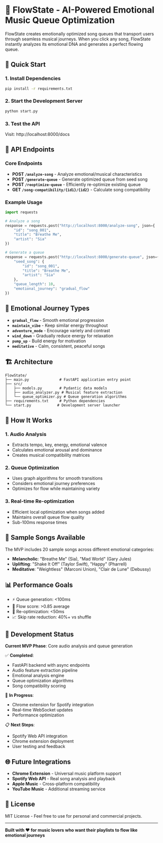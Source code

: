 # 🌊 FlowState - AI-Powered Emotional Music Queue Optimization

FlowState creates emotionally optimized song queues that transport users through seamless musical journeys. When you click any song, FlowState instantly analyzes its emotional DNA and generates a perfect flowing queue.

## 🚀 Quick Start

### 1. Install Dependencies
```bash
pip install -r requirements.txt
```

### 2. Start the Development Server
```bash
python start.py
```

### 3. Test the API
Visit: http://localhost:8000/docs

## 📖 API Endpoints

### Core Endpoints

- **POST `/analyze-song`** - Analyze emotional/musical characteristics
- **POST `/generate-queue`** - Generate optimized queue from seed song  
- **POST `/reoptimize-queue`** - Efficiently re-optimize existing queue
- **GET `/song-compatibility/{id1}/{id2}`** - Calculate song compatibility

### Example Usage

```python
import requests

# Analyze a song
response = requests.post("http://localhost:8000/analyze-song", json={
    "id": "song_001",
    "title": "Breathe Me",
    "artist": "Sia"
})

# Generate a queue
response = requests.post("http://localhost:8000/generate-queue", json={
    "seed_song": {
        "id": "song_001", 
        "title": "Breathe Me", 
        "artist": "Sia"
    },
    "queue_length": 10,
    "emotional_journey": "gradual_flow"
})
```

## 🎯 Emotional Journey Types

- **`gradual_flow`** - Smooth emotional progression
- **`maintain_vibe`** - Keep similar energy throughout  
- **`adventure_mode`** - Encourage variety and contrast
- **`wind_down`** - Gradually reduce energy for relaxation
- **`pump_up`** - Build energy for motivation
- **`meditative`** - Calm, consistent, peaceful songs

## 🏗️ Architecture

```
FlowState/
├── main.py              # FastAPI application entry point
├── src/
│   ├── models.py        # Pydantic data models
│   ├── audio_analyzer.py # Musical feature extraction  
│   └── queue_optimizer.py # Queue generation algorithms
├── requirements.txt     # Python dependencies
└── start.py            # Development server launcher
```

## 🧠 How It Works

### 1. Audio Analysis
- Extracts tempo, key, energy, emotional valence
- Calculates emotional arousal and dominance  
- Creates musical compatibility matrices

### 2. Queue Optimization
- Uses graph algorithms for smooth transitions
- Considers emotional journey preferences
- Optimizes for flow while maintaining variety

### 3. Real-time Re-optimization  
- Efficient local optimization when songs added
- Maintains overall queue flow quality
- Sub-100ms response times

## 🎵 Sample Songs Available

The MVP includes 20 sample songs across different emotional categories:

- **Melancholic**: "Breathe Me" (Sia), "Mad World" (Gary Jules)
- **Uplifting**: "Shake It Off" (Taylor Swift), "Happy" (Pharrell)  
- **Meditative**: "Weightless" (Marconi Union), "Clair de Lune" (Debussy)

## 📊 Performance Goals

- ⚡ Queue generation: <100ms
- 🎯 Flow score: >0.85 average
- 🔄 Re-optimization: <50ms
- 📈 Skip rate reduction: 40%+ vs shuffle

## 🔧 Development Status

**Current MVP Phase**: Core audio analysis and queue generation

✅ **Completed**:
- FastAPI backend with async endpoints
- Audio feature extraction pipeline  
- Emotional analysis engine
- Queue optimization algorithms
- Song compatibility scoring

🚧 **In Progress**:
- Chrome extension for Spotify integration
- Real-time WebSocket updates
- Performance optimization

📋 **Next Steps**:
- Spotify Web API integration
- Chrome extension deployment
- User testing and feedback

## 🌐 Future Integrations

- **Chrome Extension** - Universal music platform support
- **Spotify Web API** - Real song analysis and playback
- **Apple Music** - Cross-platform compatibility  
- **YouTube Music** - Additional streaming service

## 📝 License

MIT License - Feel free to use for personal and commercial projects.

---

**Built with ❤️ for music lovers who want their playlists to flow like emotional journeys**
